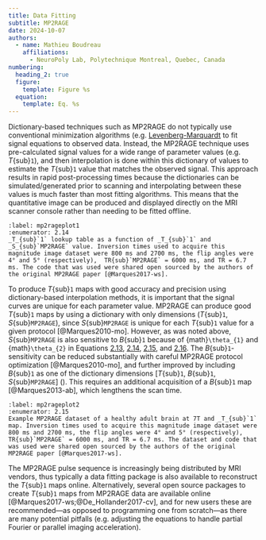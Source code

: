 ```yaml
---
title: Data Fitting
subtitle: MP2RAGE
date: 2024-10-07
authors:
  - name: Mathieu Boudreau
    affiliations:
      - NeuroPoly Lab, Polytechnique Montreal, Quebec, Canada
numbering:
  heading_2: true
  figure:
    template: Figure %s
  equation:
    template: Eq. %s
---
```


Dictionary-based techniques such as MP2RAGE do not typically use conventional minimization algorithms (e.g. [Levenberg-Marquardt](wiki:Levenberg–Marquardt_algorithm) to fit signal equations to observed data. Instead, the MP2RAGE technique uses pre-calculated signal values for a wide range of parameter values (e.g. _T_{sub}`1`), and then interpolation is done within this dictionary of values to estimate the _T_{sub}`1` value that matches the observed signal. This approach results in rapid post-processing times because the dictionaries can be simulated/generated prior to scanning and interpolating between these values is much faster than most fitting algorithms. This means that the quantitative image can be produced and displayed directly on the MRI scanner console rather than needing to be fitted offline.

```{figure} #mp2rageFig2jn
:label: mp2rageplot1
:enumerator: 2.14
_T_{sub}`1` lookup table as a function of _T_{sub}`1` and _S_{sub}`MP2RAGE` value. Inversion times used to acquire this magnitude image dataset were 800 ms and 2700 ms, the flip angles were 4° and 5° (respectively),  TR{sub}`MP2RAGE` = 6000 ms, and TR = 6.7 ms. The code that was used were shared open sourced by the authors of the original MP2RAGE paper [@Marques2017-ws].
```

To produce _T_{sub}`1` maps with good accuracy and precision using dictionary-based interpolation methods, it is important that the signal curves are unique for each parameter value. MP2RAGE can produce good _T_{sub}`1` maps by using a dictionary with only dimensions (_T_{sub}`1`, _S_{sub}`MP2RAGE`), since _S_{sub}`MP2RAGE` is unique for each _T_{sub}`1` value for a given protocol [@Marques2010-mo]. However, as was noted above, _S_{sub}`MP2RAGE` is also sensitive to _B_{sub}`1` because of {math}`\theta_{1}` and {math}`\theta_{2}` in  Equations [2.13](#mp2rageEq3), [2.14](#mp2rageEq4), [2.15](#mp2rageEq5), and [2.16](#mp2rageEq3). The  _B_{sub}`1`-sensitivity can be reduced substantially with careful MP2RAGE protocol optimization [@Marques2010-mo], and further improved by including _B_{sub}`1` as one of the dictionary dimensions [_T_{sub}`1`, _B_{sub}`1`, _S_{sub}`MP2RAGE`] ([](#mp2rageplot1)).  This requires an additional acquisition of a _B_{sub}`1` map [@Marques2013-ab], which lengthens the scan time. 


```{figure} #mp2rageFig3jn
:label: mp2rageplot2
:enumerator: 2.15
Example MP2RAGE dataset of a healthy adult brain at 7T and _T_{sub}`1` map. Inversion times used to acquire this magnitude image dataset were 800 ms and 2700 ms, the flip angles were 4° and 5° (respectively),  TR{sub}`MP2RAGE` = 6000 ms, and TR = 6.7 ms. The dataset and code that was used were shared open sourced by the authors of the original MP2RAGE paper [@Marques2017-ws].
```

The MP2RAGE pulse sequence is increasingly being distributed by MRI vendors, thus typically a data fitting package is also available to reconstruct the _T_{sub}`1` maps online. Alternatively, several open source packages to create _T_{sub}`1` maps from MP2RAGE data are available online [@Marques2017-ws;@De_Hollander2017-cv], and for new users these are recommended—as opposed to programming one from scratch—as there are many potential pitfalls (e.g. adjusting the equations to handle partial Fourier or parallel imaging acceleration).